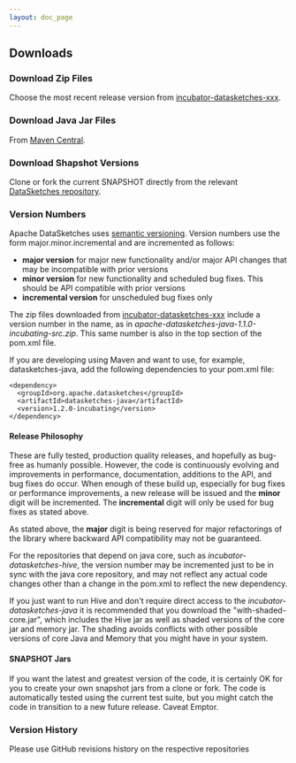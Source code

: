 ```yaml
---
layout: doc_page
---
```

<!--
    Licensed to the Apache Software Foundation (ASF) under one
    or more contributor license agreements.  See the NOTICE file
    distributed with this work for additional information
    regarding copyright ownership.  The ASF licenses this file
    to you under the Apache License, Version 2.0 (the
    "License"); you may not use this file except in compliance
    with the License.  You may obtain a copy of the License at

      http://www.apache.org/licenses/LICENSE-2.0

    Unless required by applicable law or agreed to in writing,
    software distributed under the License is distributed on an
    "AS IS" BASIS, WITHOUT WARRANTIES OR CONDITIONS OF ANY
    KIND, either express or implied.  See the License for the
    specific language governing permissions and limitations
    under the License.
-->
## Downloads

### Download Zip Files
Choose the most recent release version from 
[incubator-datasketches-xxx](https://www.apache.org/dyn/closer.cgi?path=/incubator/datasketches).

### Download Java Jar Files
From [Maven Central](https://repository.apache.org/content/repositories/releases/org/apache/datasketches).

### Download Shapshot Versions
Clone or fork the current SNAPSHOT directly from the relevant [DataSketches repository](https://github.com/apache?utf8=%E2%9C%93&q=datasketches).

### Version Numbers
Apache DataSketches uses [semantic versioning](https://semver.org/). Version numbers use the form major.minor.incremental and are incremented as follows:

* __major version__ for major new functionality and/or major API changes that may be incompatible with prior versions
* __minor version__ for new functionality and scheduled bug fixes. This should be API compatible with prior versions
* __incremental version__ for unscheduled bug fixes only

The zip files downloaded from [incubator-datasketches-xxx](https://www.apache.org/dyn/closer.cgi?path=/incubator/datasketches)
include a version number in the name, as in _apache-datasketches-java-1.1.0-incubating-src.zip_. 
This same number is also in the top section of the pom.xml file.

If you are developing using Maven and want to use, for example, datasketches-java, add the following dependencies to your pom.xml file:

```
<dependency>
  <groupId>org.apache.datasketches</groupId>
  <artifactId>datasketches-java</artifactId>
  <version>1.2.0-incubating</version>
</dependency>
```


#### Release Philosophy

These are fully tested, production quality releases, and hopefully as bug-free as humanly possible. 
However, the code is continuously evolving and improvements in performance, documentation, additions 
to the API, and bug fixes do occur.  When enough of these build up, especially for bug fixes or 
performance improvements, a new release will be issued and the <b>minor</b> 
digit will be incremented.  The <b>incremental</b> digit will only be used for bug fixes as stated above.

As stated above, the <b>major</b> digit is being reserved for major refactorings of the library where backward API 
compatibility may not be guaranteed. 

For the repositories that depend on java core, such as <i>incubator-datasketches-hive</i>, 
the version number may be incremented just to be in sync with the java core repository, 
and may not reflect any actual code changes other than a change in the pom.xml to reflect the new 
dependency. 

If you just want to run Hive and don't require direct access to the <i>incubator-datasketches-java</i> it is
recommended that you download the "with-shaded-core.jar", which includes the Hive jar as well as 
shaded versions of the core jar and memory jar. The shading avoids conflicts with other possible versions
of core Java and Memory that you might have in your system.


#### SNAPSHOT Jars
If you want the latest and greatest version of the code, it is certainly OK for you to create your 
own snapshot jars from a clone or fork. 
The code is automatically tested using the current test suite, but you might catch the code in
transition to a new future release. Caveat Emptor.

### Version History
Please use GitHub revisions history on the respective repositories


 

